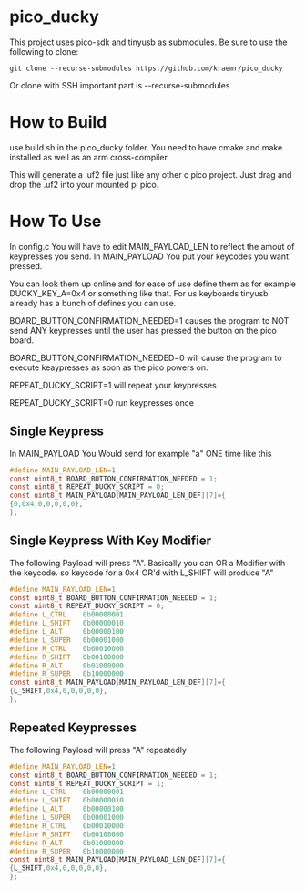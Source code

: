 # pico_ducky
This project uses pico-sdk and tinyusb as submodules.
Be sure to use the following to clone:
```
git clone --recurse-submodules https://github.com/kraemr/pico_ducky
```
Or clone with SSH important part is --recurse-submodules

# How to Build
use build.sh in the pico_ducky folder.
You need to have cmake and make installed as well as an arm cross-compiler.


This will generate a .uf2 file just like any other c pico project.
Just drag and drop the .uf2 into your mounted pi pico.

# How To Use
In config.c
You will have to edit MAIN_PAYLOAD_LEN to reflect the amout of keypresses you send.
In MAIN_PAYLOAD You put your keycodes you want pressed.


You can look them up online and for ease of use define them as for example DUCKY_KEY_A=0x4 or something like that.
For us keyboards tinyusb already has a bunch of defines you can use.

BOARD_BUTTON_CONFIRMATION_NEEDED=1 causes the program to NOT send ANY keypresses until the user has pressed the button on the pico board.


BOARD_BUTTON_CONFIRMATION_NEEDED=0 will cause the program to execute keaypresses as soon as the pico powers on.


REPEAT_DUCKY_SCRIPT=1 will repeat your keypresses


REPEAT_DUCKY_SCRIPT=0 run keypresses once

## Single Keypress 
In MAIN_PAYLOAD You Would send for example "a" ONE time like this
```c
#define MAIN_PAYLOAD_LEN=1
const uint8_t BOARD_BUTTON_CONFIRMATION_NEEDED = 1;
const uint8_t REPEAT_DUCKY_SCRIPT = 0;
const uint8_t MAIN_PAYLOAD[MAIN_PAYLOAD_LEN_DEF][7]={
{0,0x4,0,0,0,0,0},
};
```

## Single Keypress With Key Modifier

The following Payload will press "A".
Basically you can OR a Modifier with the keycode.
so keycode for a 0x4 OR'd with L_SHIFT will produce "A"
```c
#define MAIN_PAYLOAD_LEN=1
const uint8_t BOARD_BUTTON_CONFIRMATION_NEEDED = 1;
const uint8_t REPEAT_DUCKY_SCRIPT = 0;
#define L_CTRL    0b00000001
#define L_SHIFT   0b00000010
#define L_ALT     0b00000100
#define L_SUPER   0b00001000
#define R_CTRL    0b00010000
#define R_SHIFT   0b00100000
#define R_ALT     0b01000000
#define R_SUPER   0b10000000
const uint8_t MAIN_PAYLOAD[MAIN_PAYLOAD_LEN_DEF][7]={
{L_SHIFT,0x4,0,0,0,0,0},
};
```

## Repeated Keypresses
The following Payload will press "A" repeatedly
```c
#define MAIN_PAYLOAD_LEN=1
const uint8_t BOARD_BUTTON_CONFIRMATION_NEEDED = 1;
const uint8_t REPEAT_DUCKY_SCRIPT = 1;
#define L_CTRL    0b00000001
#define L_SHIFT   0b00000010
#define L_ALT     0b00000100
#define L_SUPER   0b00001000
#define R_CTRL    0b00010000
#define R_SHIFT   0b00100000
#define R_ALT     0b01000000
#define R_SUPER   0b10000000
const uint8_t MAIN_PAYLOAD[MAIN_PAYLOAD_LEN_DEF][7]={
{L_SHIFT,0x4,0,0,0,0,0},
};
```
